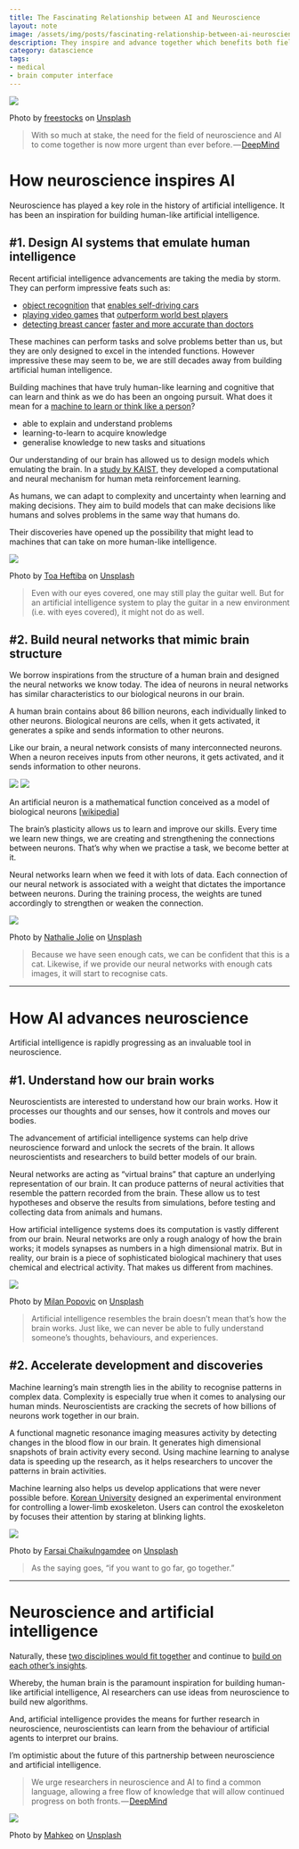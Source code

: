 ```yaml
---
title: The Fascinating Relationship between AI and Neuroscience
layout: note
image: /assets/img/posts/fascinating-relationship-between-ai-neuroscience-01.webp
description: They inspire and advance together which benefits both fields
category: datascience
tags:
- medical
- brain computer interface
---
```


![](/assets/img/posts/fascinating-relationship-between-ai-neuroscience-01.webp)

Photo by [freestocks](https://unsplash.com/@freestocks) on [Unsplash](https://unsplash.com)

> With so much at stake, the need for the field of neuroscience and AI to come together is now more urgent than ever before. — [DeepMind](https://deepmind.com/blog/article/ai-and-neuroscience-virtuous-circle)

# How neuroscience inspires AI

Neuroscience has played a key role in the history of artificial intelligence. It has been an inspiration for building human-like artificial intelligence.

## #1. Design AI systems that emulate human intelligence

Recent artificial intelligence advancements are taking the media by storm. They can perform impressive feats such as:

-   [object recognition](https://www.vox.com/future-perfect/2020/2/14/21063487/self-driving-cars-autonomous-vehicles-waymo-cruise-uber) that [enables self-driving cars](http://news.mit.edu/2019/human-reasoning-ai-driverless-car-navigation-0523)
-   [playing video games](https://www.theverge.com/2019/1/24/18196135/google-deepmind-ai-starcraft-2-victory) that [outperform world best players](https://www.nature.com/articles/d41586-019-03298-6)
-   [detecting breast cancer](https://www.theverge.com/2020/1/1/21045635/google-ai-detect-breast-cancer-mammograms-healthcare) [faster and more accurate than doctors](https://www.nature.com/articles/s41586-019-1799-6)

These machines can perform tasks and solve problems better than us, but they are only designed to excel in the intended functions. However impressive these may seem to be, we are still decades away from building artificial human intelligence.

Building machines that have truly human-like learning and cognitive that can learn and think as we do has been an ongoing pursuit. What does it mean for a [machine to learn or think like a person](https://arxiv.org/pdf/1604.00289.pdf)?

-   able to explain and understand problems
-   learning-to-learn to acquire knowledge
-   generalise knowledge to new tasks and situations

Our understanding of our brain has allowed us to design models which emulating the brain. In a [study by KAIST](https://www.sciencedaily.com/releases/2020/01/200130104921.htm), they developed a computational and neural mechanism for human meta reinforcement learning.

As humans, we can adapt to complexity and uncertainty when learning and making decisions. They aim to build models that can make decisions like humans and solves problems in the same way that humans do.

Their discoveries have opened up the possibility that might lead to machines that can take on more human-like intelligence.

![](/assets/img/posts/fascinating-relationship-between-ai-neuroscience-02.webp)

Photo by [Toa Heftiba](https://unsplash.com/@heftiba) on [Unsplash](https://unsplash.com)

> Even with our eyes covered, one may still play the guitar well. But for an artificial intelligence system to play the guitar in a new environment (i.e. with eyes covered), it might not do as well.

## #2. Build neural networks that mimic brain structure

We borrow inspirations from the structure of a human brain and designed the neural networks we know today. The idea of neurons in neural networks has similar characteristics to our biological neurons in our brain.

A human brain contains about 86 billion neurons, each individually linked to other neurons. Biological neurons are cells, when it gets activated, it generates a spike and sends information to other neurons.

Like our brain, a neural network consists of many interconnected neurons. When a neuron receives inputs from other neurons, it gets activated, and it sends information to other neurons.

![](/assets/img/posts/fascinating-relationship-between-ai-neuroscience-03.webp#float_left)
![](/assets/img/posts/fascinating-relationship-between-ai-neuroscience-04.webp#float_left)

An artificial neuron is a mathematical function conceived as a model of biological neurons [[wikipedia](https://en.wikipedia.org/wiki/Artificial_neuron)]

The brain’s plasticity allows us to learn and improve our skills. Every time we learn new things, we are creating and strengthening the connections between neurons. That’s why when we practise a task, we become better at it.

Neural networks learn when we feed it with lots of data. Each connection of our neural network is associated with a weight that dictates the importance between neurons. During the training process, the weights are tuned accordingly to strengthen or weaken the connection.

![](/assets/img/posts/fascinating-relationship-between-ai-neuroscience-05.webp)

Photo by [Nathalie Jolie](https://unsplash.com/@visucy) on [Unsplash](https://unsplash.com)

> Because we have seen enough cats, we can be confident that this is a cat. Likewise, if we provide our neural networks with enough cats images, it will start to recognise cats.

----------

# How AI advances neuroscience

Artificial intelligence is rapidly progressing as an invaluable tool in neuroscience.

## #1. Understand how our brain works

Neuroscientists are interested to understand how our brain works. How it processes our thoughts and our senses, how it controls and moves our bodies.

The advancement of artificial intelligence systems can help drive neuroscience forward and unlock the secrets of the brain. It allows neuroscientists and researchers to build better models of our brain.

Neural networks are acting as “virtual brains” that capture an underlying representation of our brain. It can produce patterns of neural activities that resemble the pattern recorded from the brain. These allow us to test hypotheses and observe the results from simulations, before testing and collecting data from animals and humans.

How artificial intelligence systems does its computation is vastly different from our brain. Neural networks are only a rough analogy of how the brain works; it models synapses as numbers in a high dimensional matrix. But in reality, our brain is a piece of sophisticated biological machinery that uses chemical and electrical activity. That makes us different from machines.

![](/assets/img/posts/fascinating-relationship-between-ai-neuroscience-06.webp)

Photo by [Milan Popovic](https://unsplash.com/@itsmiki5) on [Unsplash](https://unsplash.com)

> Artificial intelligence resembles the brain doesn’t mean that’s how the brain works. Just like, we can never be able to fully understand someone’s thoughts, behaviours, and experiences.

## #2. Accelerate development and discoveries

Machine learning’s main strength lies in the ability to recognise patterns in complex data. Complexity is especially true when it comes to analysing our human minds. Neuroscientists are cracking the secrets of how billions of neurons work together in our brain.

A functional magnetic resonance imaging measures activity by detecting changes in the blood flow in our brain. It generates high dimensional snapshots of brain activity every second. Using machine learning to analyse data is speeding up the research, as it helps researchers to uncover the patterns in brain activities.

Machine learning also helps us develop applications that were never possible before. [Korean University](https://towardsdatascience.com/decoding-brain-signals-with-machine-learning-and-neuroscience-bee288c1d585?source=friends_link&sk=ef44e89d2c47306292a46b486b858196) designed an experimental environment for controlling a lower-limb exoskeleton. Users can control the exoskeleton by focuses their attention by staring at blinking lights.

![](/assets/img/posts/fascinating-relationship-between-ai-neuroscience-07.webp)

Photo by [Farsai Chaikulngamdee](https://unsplash.com/@clearsky) on [Unsplash](https://unsplash.com)

> As the saying goes, “if you want to go far, go together.”

----------

# Neuroscience and artificial intelligence

Naturally, these [two disciplines would fit together](https://towardsdatascience.com/deep-learning-in-brain-computer-interface-f650d00268d0?source=friends_link&sk=d34b6f7371922cc55304fb70e33b7a45) and continue to [build on each other’s insights](https://deepmind.com/blog/article/ai-and-neuroscience-virtuous-circle).

Whereby, the human brain is the paramount inspiration for building human-like artificial intelligence, AI researchers can use ideas from neuroscience to build new algorithms.

And, artificial intelligence provides the means for further research in neuroscience, neuroscientists can learn from the behaviour of artificial agents to interpret our brains.

I’m optimistic about the future of this partnership between neuroscience and artificial intelligence.

> We urge researchers in neuroscience and AI to find a common language, allowing a free flow of knowledge that will allow continued progress on both fronts. — [DeepMind](https://deepmind.com/blog/article/ai-and-neuroscience-virtuous-circle)

![](/assets/img/posts/fascinating-relationship-between-ai-neuroscience-08.webp)

Photo by [Mahkeo](https://unsplash.com/@mahkeo) on [Unsplash](https://unsplash.com)
